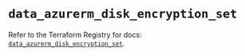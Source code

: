 # `data_azurerm_disk_encryption_set`

Refer to the Terraform Registry for docs: [`data_azurerm_disk_encryption_set`](https://registry.terraform.io/providers/hashicorp/azurerm/3.114.0/docs/data-sources/disk_encryption_set).
